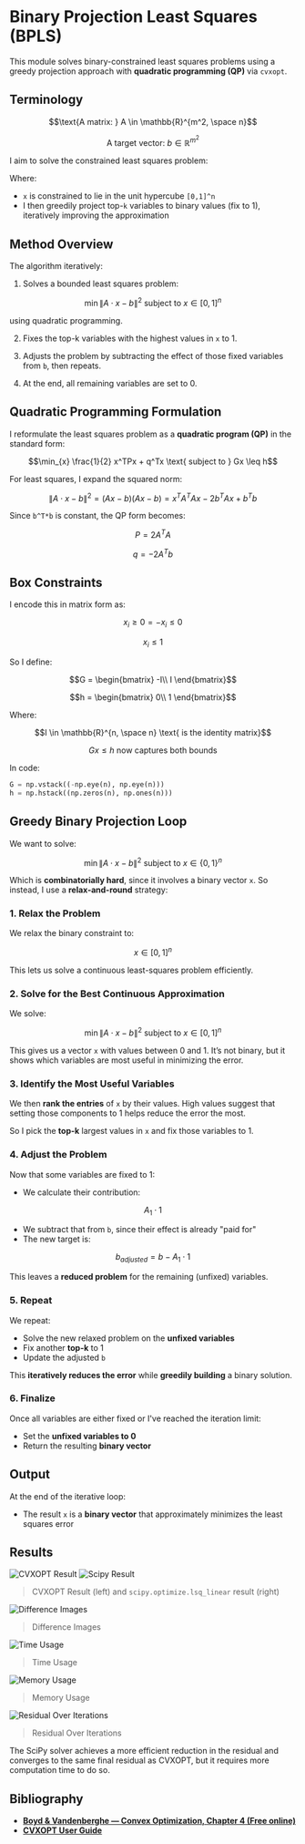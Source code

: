 # Binary Projection Least Squares (BPLS)

This module solves binary-constrained least squares problems using a greedy projection approach with **quadratic programming (QP)** via `cvxopt`.

## Terminology

```math
\text{A matrix: } A \in \mathbb{R}^{m^2, \space n}
```

```math
\text{A target vector: } b \in \mathbb{R}^{m^2}
```

I aim to solve the constrained least squares problem:

Where:

- `x` is constrained to lie in the unit hypercube `[0,1]^n`
- I then greedily project top-`k` variables to binary values (fix to 1), iteratively improving the approximation

## Method Overview

The algorithm iteratively:

1. Solves a bounded least squares problem:

```math
\min{\| A \cdot x - b \|}^2 \text{ subject to } x \in [0,1]^n
```

using quadratic programming.

2. Fixes the top-k variables with the highest values in `x` to 1.

3. Adjusts the problem by subtracting the effect of those fixed variables from `b`, then repeats.

4. At the end, all remaining variables are set to 0.

## Quadratic Programming Formulation

I reformulate the least squares problem as a **quadratic program (QP)** in the standard form:

```math
\min_{x} \frac{1}{2} x^TPx + q^Tx \text{ subject to } Gx \leq h
```

For least squares, I expand the squared norm:

```math
\| A \cdot x - b \|^2 = (Ax - b)(Ax - b) = x^TA^TAx - 2b^TAx + b^Tb 
```

Since `b^T*b` is constant, the QP form becomes:

```math
P = 2A^TA
```

```math
q = -2A^Tb
```

## Box Constraints

I encode this in matrix form as:

```math
x_i \geq 0 = -x_i \leq 0
```

```math
x_i \leq 1
```

So I define:

```math
G = \begin{bmatrix}
-I\\
I
\end{bmatrix}
```

```math
h = \begin{bmatrix}
0\\
1
\end{bmatrix}
```

Where:

```math
I \in \mathbb{R}^{n, \space n} \text{ is the identity matrix}
```

```math
Gx \leq h \text{ now captures both bounds}
```

In code:

```python
G = np.vstack((-np.eye(n), np.eye(n)))
h = np.hstack((np.zeros(n), np.ones(n)))
```

## Greedy Binary Projection Loop

We want to solve:

```math
\min{\| A \cdot x - b \|}^2 \text{ subject to } x \in \{0,1\}^n
```

Which is **combinatorially hard**, since it involves a binary vector `x`. So instead, I use a **relax-and-round** strategy:

### 1. Relax the Problem 

We relax the binary constraint to:

```math
x \in [0,1]^n
```

This lets us solve a continuous least-squares problem efficiently.

### 2. Solve for the Best Continuous Approximation

We solve:

```math
\min{\| A \cdot x - b \|}^2 \text{ subject to } x \in [0,1]^n
```

This gives us a vector `x` with values between 0 and 1. It’s not binary, but it shows which variables are most useful in minimizing the error.

### 3. Identify the Most Useful Variables

We then **rank the entries** of `x` by their values. High values suggest that setting those components to 1 helps reduce the error the most.

So I pick the **top-k** largest values in `x` and fix those variables to 1.

### 4. Adjust the Problem

Now that some variables are fixed to 1:

- We calculate their contribution:

```math
A_1 \cdot 1
```

- We subtract that from `b`, since their effect is already "paid for"
- The new target is:

```math
b_{adjusted} = b - A_1 \cdot 1
```

This leaves a **reduced problem** for the remaining (unfixed) variables.

### 5. Repeat

We repeat:

- Solve the new relaxed problem on the **unfixed variables**
- Fix another **top-k** to 1
- Update the adjusted `b`

This **iteratively reduces the error** while **greedily building** a binary solution.

### 6. Finalize

Once all variables are either fixed or I've reached the iteration limit:

- Set the **unfixed variables to 0**
- Return the resulting **binary vector**

## Output

At the end of the iterative loop:

- The result `x` is a **binary vector** that approximately minimizes the least squares error

## Results

![CVXOPT Result](../../benchmarks/img_outputs/binary_projection/image_000.png)
![Scipy Result](../../benchmarks/img_outputs/binary_projection/image_001.png)

> CVXOPT Result (left) and `scipy.optimize.lsq_linear` result (right)

![Difference Images](../plots/binary_projection/Difference%20Images.png)

> Difference Images

![Time Usage](../plots/binary_projection/Time%20Usage.png)

> Time Usage

![Memory Usage](../plots/binary_projection/Memory%20Usage.png)

> Memory Usage

![Residual Over Iterations](../plots/binary_projection/Residual%20History.png)

> Residual Over Iterations

The SciPy solver achieves a more efficient reduction in the residual and converges to the same final residual as CVXOPT, but it requires more computation time to do so.

## Bibliography

- [**Boyd & Vandenberghe — Convex Optimization, Chapter 4 (Free online)**](https://web.stanford.edu/~boyd/cvxbook/)
- [**CVXOPT User Guide**](https://cvxopt.org/userguide/coneprog.html#quadratic-programming)